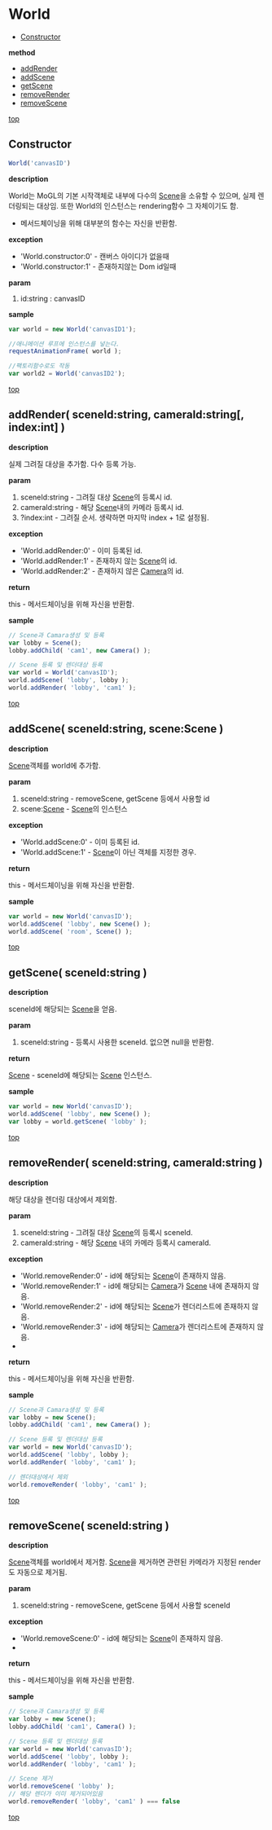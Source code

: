 # World
* [Constructor](#constructor)

**method**

* [addRender](#addrender-sceneidstring-cameraidstring-indexint--)
* [addScene](#addscene-idstring-scenescene-)
* [getScene](#getscene-idstring-)
* [removeRender](#removerender-sceneidstring-cameraidstring--)
* [removeScene](#removescene-idstring-)

[top](#)
## Constructor

```javascript
World('canvasID')
```

**description**

World는 MoGL의 기본 시작객체로 내부에 다수의 [Scene](Scene.md)을 소유할 수 있으며, 실제 렌더링되는 대상임.
또한 World의 인스턴스는 rendering함수 그 자체이기도 함.
* 메서드체이닝을 위해 대부분의 함수는 자신을 반환함.

**exception**

* 'World.constructor:0' - 캔버스 아이디가 없을때
* 'World.constructor:1' - 존재하지않는 Dom id일때

**param**

1. id:string : canvasID

**sample**

```javascript
var world = new World('canvasID1');

//애니메이션 루프에 인스턴스를 넣는다.
requestAnimationFrame( world );

//팩토리함수로도 작동
var world2 = World('canvasID2');
```

[top](#)
## addRender( sceneId:string, cameraId:string[, index:int]  )

**description**

실제 그려질 대상을 추가함. 다수 등록 가능.

**param**

1. sceneId:string - 그려질 대상 [Scene](Scene.md)의 등록시 id.
2. cameraId:string - 해당 [Scene](Scene.md)내의 카메라 등록시 id.
3. ?index:int - 그려질 순서. 생략하면 마지막 index + 1로 설정됨.

**exception**

* 'World.addRender:0' - 이미 등록된 id.
* 'World.addRender:1' - 존재하지 않는 [Scene](Scene.md)의 id.
* 'World.addRender:2' - 존재하지 않은 [Camera](Camera.md)의 id.

**return**

this - 메서드체이닝을 위해 자신을 반환함.

**sample**

```javascript
// Scene과 Camara생성 및 등록
var lobby = Scene();
lobby.addChild( 'cam1', new Camera() );

// Scene 등록 및 렌더대상 등록
var world = World('canvasID');
world.addScene( 'lobby', lobby );
world.addRender( 'lobby', 'cam1' );
```

[top](#)
## addScene( sceneId:string, scene:Scene )

**description**

[Scene](Scene.md)객체를 world에 추가함.

**param**

1. sceneId:string - removeScene, getScene 등에서 사용할 id
2. scene:[Scene](Scene.md) - [Scene](Scene.md)의 인스턴스

**exception**

* 'World.addScene:0' - 이미 등록된 id.
* 'World.addScene:1' - [Scene](Scene.md)이 아닌 객체를 지정한 경우.

**return**

this - 메서드체이닝을 위해 자신을 반환함.

**sample**

```javascript
var world = new World('canvasID');
world.addScene( 'lobby', new Scene() );
world.addScene( 'room', Scene() );
```

[top](#)
## getScene( sceneId:string )

**description**

sceneId에 해당되는 [Scene](Scene.md)을 얻음.

**param**

1. sceneId:string - 등록시 사용한 sceneId. 없으면 null을 반환함.

**return**

[Scene](Scene.md) - sceneId에 해당되는 [Scene](Scene.md) 인스턴스.

**sample**

```javascript
var world = new World('canvasID');
world.addScene( 'lobby', new Scene() );
var lobby = world.getScene( 'lobby' );
```

[top](#)
## removeRender( sceneId:string, cameraId:string  )

**description**

해당 대상을 렌더링 대상에서 제외함.

**param**

1. sceneId:string - 그려질 대상 [Scene](Scene.md)의 등록시 sceneId.
2. cameraId:string - 해당 [Scene](Scene.md) 내의 카메라 등록시 cameraId.

**exception**

* 'World.removeRender:0' - id에 해당되는 [Scene](Scene.md)이 존재하지 않음.
* 'World.removeRender:1' - id에 해당되는 [Camera](Camera.md)가 [Scene](Scene.md) 내에 존재하지 않음.
* 'World.removeRender:2' - id에 해당되는 [Scene](Scene.md)가 렌더리스트에 존재하지 않음.
* 'World.removeRender:3' - id에 해당되는 [Camera](Camera.md)가 렌더리스트에 존재하지 않음.
* 
**return**

this - 메서드체이닝을 위해 자신을 반환함.

**sample**

```javascript
// Scene과 Camara생성 및 등록
var lobby = new Scene();
lobby.addChild( 'cam1', new Camera() );

// Scene 등록 및 렌더대상 등록
var world = new World('canvasID');
world.addScene( 'lobby', lobby );
world.addRender( 'lobby', 'cam1' );

// 렌더대상에서 제외
world.removeRender( 'lobby', 'cam1' );
```

[top](#)
## removeScene( sceneId:string )

**description**

[Scene](Scene.md)객체를 world에서 제거함.
[Scene](Scene.md)을 제거하면 관련된 카메라가 지정된 render도 자동으로 제거됨.

**param**

1. sceneId:string - removeScene, getScene 등에서 사용할 sceneId

**exception**

* 'World.removeScene:0' - id에 해당되는 [Scene](Scene.md)이 존재하지 않음.
* 
**return**

this - 메서드체이닝을 위해 자신을 반환함.

**sample**

```javascript
// Scene과 Camara생성 및 등록
var lobby = new Scene();
lobby.addChild( 'cam1', Camera() );

// Scene 등록 및 렌더대상 등록
var world = new World('canvasID');
world.addScene( 'lobby', lobby );
world.addRender( 'lobby', 'cam1' );

// Scene 제거
world.removeScene( 'lobby' );
// 해당 렌더가 이미 제거되어있음
world.removeRender( 'lobby', 'cam1' ) === false
```

[top](#)
